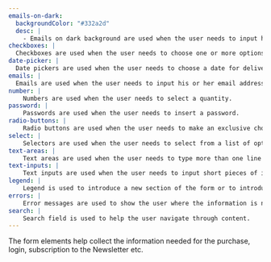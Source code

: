 ```yaml
---
emails-on-dark:
  backgroundColor: "#332a2d"
  desc: |
    - Emails on dark background are used when the user needs to input his or her email address and the field is against a dark background.
checkboxes: |
  Checkboxes are used when the user needs to choose one or more options.
date-picker: |
  Date pickers are used when the user needs to choose a date for delivery or service.
emails: |
  Emails are used when the user needs to input his or her email address.
number: |
    Numbers are used when the user needs to select a quantity.
password: |
    Passwords are used when the user needs to insert a password.
radio-buttons: |
    Radio buttons are used when the user needs to make an exclusive choice between options.
select: |
    Selectors are used when the user needs to select from a list of options.
text-areas: |
    Text areas are used when the user needs to type more than one line of text, for example, special requirements or notes.
text-inputs: |
    Text inputs are used when the user needs to input short pieces of information, like, name.
legend: |
    Legend is used to introduce a new section of the form or to introduce a question for a radio buttons, checkboxes or other choice questions.
errors: |
    Error messages are used to show the user where the information is not valid, so it is easier for him to correct mistakes.
search: |
    Search field is used to help the user navigate through content.
---
```


The form elements help collect the information needed for the purchase, login, subscription to the Newsletter etc.
